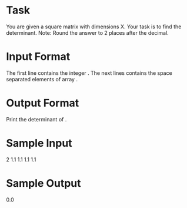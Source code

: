 # Task

You are given a square matrix  with dimensions X. Your task is to find the determinant. Note: Round the answer to 2 places after the decimal.

# Input Format

The first line contains the integer .
The next  lines contains the  space separated elements of array .

# Output Format

Print the determinant of .

# Sample Input

2
1.1 1.1
1.1 1.1

# Sample Output

0.0
